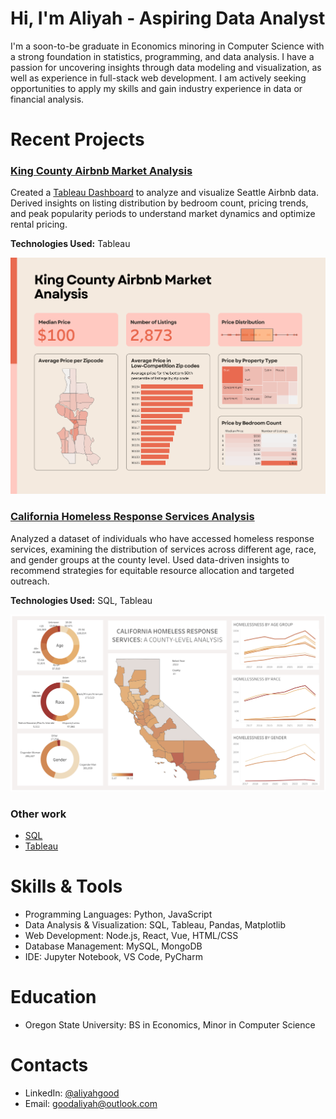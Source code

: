 # Hi, I'm Aliyah - Aspiring Data Analyst

I'm a soon-to-be graduate in Economics minoring in Computer Science with a strong foundation in statistics, programming, and data analysis. I have a passion for uncovering insights through data modeling and visualization, as well as experience in full-stack web development. I am actively seeking opportunities to apply my skills and gain industry experience in data or financial analysis.

# Recent Projects
### [King County Airbnb Market Analysis](https://github.com/aliyahgood/portfolio/tree/main/King%20County%%20Airbnb%20Market%20Analysis)

Created a [Tableau Dashboard](https://public.tableau.com/app/profile/aliyah.good/viz/AirBNBSalesAnalysis/Dashboard3) to analyze and visualize Seattle Airbnb data. Derived insights on listing distribution by bedroom count, pricing trends, and peak popularity periods to understand market dynamics and optimize rental pricing.  

**Technologies Used:** Tableau

[![King_County_Airbnb_Dashboard](King%20County%20Airbnb%20Market%20Analysis/King_County_Airbnb_Dashboard.png)](https://public.tableau.com/app/profile/aliyah.good/viz/AirBNBSalesAnalysis/Dashboard3)

### [California Homeless Response Services Analysis](https://github.com/aliyahgood/portfolio/tree/main/Homelessness%20in%20California#homelessness-in-california-a-county-level-analysis)
Analyzed a dataset of individuals who have accessed homeless response services, examining the distribution of services across different age, race, and gender groups at the county level. Used data-driven insights to recommend strategies for equitable resource allocation and targeted outreach.

**Technologies Used:** SQL, Tableau

[![Homelessness Dashboard](California%20Homeless%20Response%20Services%20Analysis/CA_homelessness_dashboard.png)](https://public.tableau.com/app/profile/aliyah.good/viz/homelessness_in_california_17360271989350/HomelessnessDashboard)

### Other work
- [SQL](https://github.com/aliyahgood/portfolio/tree/main/Projects/SQL)
- [Tableau](https://github.com/aliyahgood/portfolio/tree/main/Projects/Tableau)

# Skills & Tools

- Programming Languages: Python, JavaScript
- Data Analysis & Visualization: SQL, Tableau, Pandas, Matplotlib
- Web Development: Node.js, React, Vue, HTML/CSS
- Database Management: MySQL, MongoDB
- IDE: Jupyter Notebook, VS Code, PyCharm

# Education 
- Oregon State University: BS in Economics, Minor in Computer Science
  
# Contacts
- LinkedIn: [@aliyahgood](https://www.linkedin.com/in/aliyah-good-5a5520253/)
- Email: goodaliyah@outlook.com
